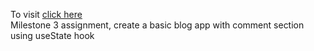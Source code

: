 To visit <a href="https://m3-blog-assignment.vercel.app">click here</a><br />
Milestone 3 assignment, create a basic blog app with comment section using useState hook